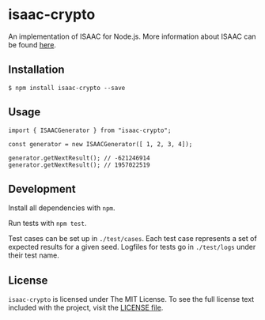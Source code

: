 # isaac-crypto

An implementation of ISAAC for Node.js. More information about ISAAC can be found [here](http://burtleburtle.net/bob/rand/isaacafa.html).

## Installation

    $ npm install isaac-crypto --save

## Usage

    import { ISAACGenerator } from "isaac-crypto";

    const generator = new ISAACGenerator([ 1, 2, 3, 4]);

    generator.getNextResult(); // -621246914
    generator.getNextResult(); // 1957022519

## Development

Install all dependencies with `npm`.

Run tests with `npm test`.

Test cases can be set up in `./test/cases`. Each test case represents a set of expected results for a given seed. Logfiles for tests go in `./test/logs` under their test name.

## License

`isaac-crypto` is licensed under The MIT License. To see the full license text included with the project, visit the [LICENSE file](/LICENSE).

